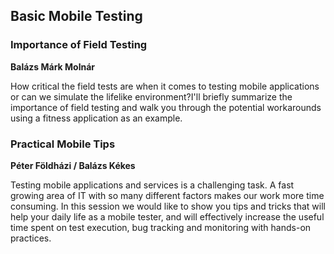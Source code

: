 ## Basic Mobile Testing

### Importance of Field Testing
__Balázs Márk Molnár__

How critical the field tests are when it comes to testing mobile applications or can we simulate the lifelike environment?I'll briefly summarize the importance of field testing and walk you through the potential workarounds using a fitness application as an example.

### Practical Mobile Tips
__Péter Földházi / Balázs Kékes__

Testing mobile applications and services is a challenging task. A fast growing area of IT with so many different factors makes our work more time consuming. In this session we would like to show you tips and tricks that will help your daily life as a mobile tester, and will effectively increase the useful time spent on test execution, bug tracking and monitoring with hands-on practices.
